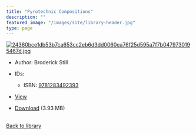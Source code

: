 ```yaml
---
title: "Pyrotechnic Compositions"
description: ""
featured_image: "/images/site/library-header.jpg"
type: page
---
```


<a href="" target="_blank">![24360bce1db53b7ca653cc2eb6d3dd0060ea76f25d595a7f7b0479730195467d.jpg](/images/library/24360bce1db53b7ca653cc2eb6d3dd0060ea76f25d595a7f7b0479730195467d.jpg)</a>
* Author: Broderick Still
* IDs:
  * ISBN: <a href="https://www.worldcat.org/isbn/9781283492393" target="_blank">9781283492393</a>
* <a href="" target="_blank">View</a>

* [Download]() (3.93 MB)

<br />[Back to library](/library/)

